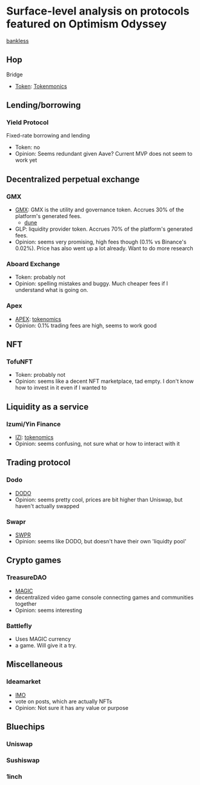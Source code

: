 # Surface-level analysis on protocols featured on Optimism Odyssey
[bankless](https://newsletter.banklesshq.com/p/arbitrum-odyssey-begins-)

## Hop
Bridge
- [Token](https://www.coingecko.com/en/coins/hop-protocol): [Tokenmonics](https://hop.mirror.xyz/AI5fOUR0X_l0mktShDOx3mwr-hsB24gp8GvTWtS-MBc)

## Lending/borrowing
### Yield Protocol
Fixed-rate borrowing and lending
- Token: no
- Opinion: Seems redundant given Aave? Current MVP does not seem to work yet

## Decentralized perpetual exchange
### GMX
- [GMX](https://www.coingecko.com/en/coins/gmx): GMX is the utility and governance token. Accrues 30% of the platform's generated fees.
    - [dune](https://dune.com/shogun/gmx-analytics-arbitrum)
- GLP: liquidity provider token. Accrues 70% of the platform's generated fees.
- Opinion: seems very promising, high fees though (0.1% vs Binance's 0.02%). Price has also went up a lot already. Want to do more research

### Aboard Exchange
- Token: probably not
- Opinion: spelling mistakes and buggy. Much cheaper fees if I understand what is going on. 

### Apex
- [APEX](https://www.coingecko.com/en/coins/apex-token): [tokenomics](https://docs.apex.exchange/apex/fees-and-associated-costs)
- Opinion: 0.1% trading fees are high, seems to work good


## NFT
### TofuNFT
- Token: probably not
- Opinion: seems like a decent NFT marketplace, tad empty. I don't know how to invest in it even if I wanted to

## Liquidity as a service
### Izumi/Yin Finance
- [IZI](https://www.coingecko.com/en/coins/izumi-finance): [tokenomics](https://docs.izumi.finance/tokens/tokenomics)
- Opinion: seems confusing, not sure what or how to interact with it

## Trading protocol
### Dodo
- [DODO](https://www.coingecko.com/en/coins/dodo)
- Opinion: seems pretty cool, prices are bit higher than Uniswap, but haven't actually swapped

### Swapr
- [SWPR](https://www.coingecko.com/en/coins/swapr)
- Opinion: seems like DODO, but doesn't have their own 'liquidty pool'

## Crypto games
### TreasureDAO
- [MAGIC](https://www.coingecko.com/en/coins/magic)
- decentralized video game console connecting games and communities together
- Opinion: seems interesting

### Battlefly
- Uses MAGIC currency
- a game. Will give it a try. 

## Miscellaneous
### Ideamarket
- [IMO](https://www.coingecko.com/en/coins/ideamarket)
- vote on posts, which are actually NFTs
- Opinion: Not sure it has any value or purpose

## Bluechips
### Uniswap

### Sushiswap

### 1inch

